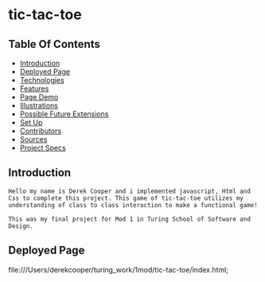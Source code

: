 # tic-tac-toe

## Table Of Contents
  - [Introduction](#introduction)
  - [Deployed Page](#deployed-page)
  - [Technologies](#technologies)
  - [Features](#features)
  - [Page Demo](#page-demo)
  - [Illustrations](#illustrations)
  - [Possible Future Extensions](#possible-future-extensions)
  - [Set Up](#set-up)
  - [Contributors](#contributors)
  - [Sources](#sources)
  - [Project Specs](#project-specs)

  ## Introduction
    Hello my name is Derek Cooper and i implemented javascript, Html and Css to complete this project. This game of tic-tac-toe utilizes my understanding of class to class interaction to make a functional game!

    This was my final project for Mod 1 in Turing School of Software and Design.


  ## Deployed Page

  file:///Users/derekcooper/turing_work/1mod/tic-tac-toe/index.html;